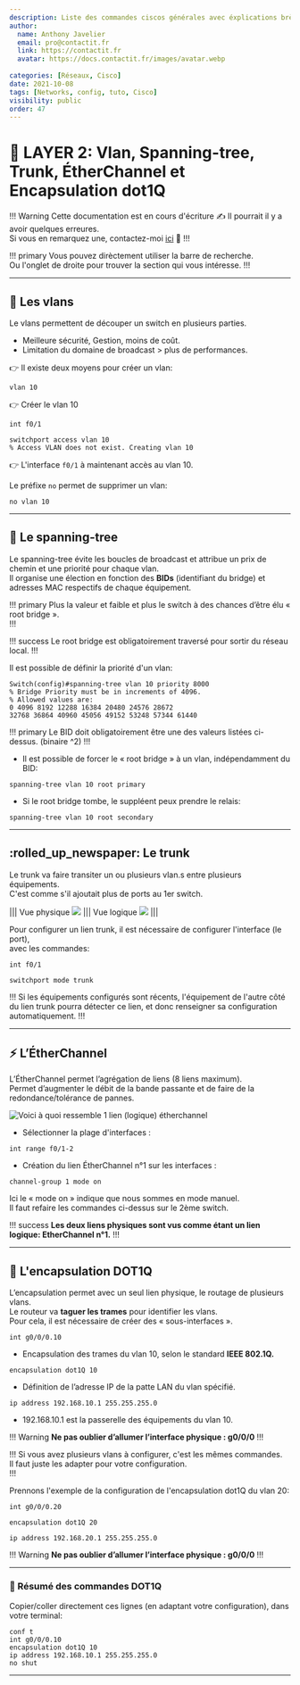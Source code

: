 ```yaml
---
description: Liste des commandes ciscos générales avec éxplications brèves.
author:
  name: Anthony Javelier
  email: pro@contactit.fr
  link: https://contactit.fr
  avatar: https://docs.contactit.fr/images/avatar.webp
  
categories: [Réseaux, Cisco]
date: 2021-10-08
tags: [Networks, config, tuto, Cisco]
visibility: public
order: 47
---
```


# :electric_plug: LAYER 2: Vlan, Spanning-tree, Trunk, ÉtherChannel et Encapsulation dot1Q

!!! Warning Cette documentation est en cours d'écriture :writing_hand:
Il pourrait il y a avoir quelques erreures.  
Si vous en remarquez une, contactez-moi [ici](mailto:pro@contactit.fr) :slightly_smiling_face:
!!!

!!! primary
Vous pouvez dirèctement utiliser la barre de recherche.  
Ou l'onglet de droite pour trouver la section qui vous intéresse.
!!!

---

## :moyai: Les vlans

Le vlans permettent de découper un switch en plusieurs parties.
- Meilleure sécurité, Gestion, moins de coût.
- Limitation du domaine de broadcast > plus de performances.

:point_right: Il existe deux moyens pour créer un vlan:

``` Switch(config)#
vlan 10
```

:point_right: Créer le vlan 10

``` Switch(config)
int f0/1
```
``` Switch(config-if)#
switchport access vlan 10
% Access VLAN does not exist. Creating vlan 10
```

:point_right: L'interface `f0/1` à maintenant accès au vlan 10.

Le préfixe `no` permet de supprimer un vlan:

``` Switch(config)
no vlan 10
```

---

## :abacus: Le spanning-tree

Le spanning-tree évite les boucles de broadcast et attribue un prix de chemin et une priorité pour chaque vlan.  
Il organise une élection en fonction des **BIDs** (identifiant du bridge) et adresses MAC respectifs de chaque équipement.  

!!! primary
Plus la valeur et faible et plus le switch à des chances d’être élu « root bridge ».  
!!!

!!! success
Le root bridge est obligatoirement traversé pour sortir du réseau local.
!!!

Il est possible de définir la priorité d'un vlan:

```
Switch(config)#spanning-tree vlan 10 priority 8000
% Bridge Priority must be in increments of 4096.
% Allowed values are:
0 4096 8192 12288 16384 20480 24576 28672
32768 36864 40960 45056 49152 53248 57344 61440
```

!!! primary
Le BID doit obligatoirement être une des valeurs listées ci-dessus. (binaire ^2)
!!!

- Il est possible de forcer le « root bridge » à un vlan, indépendamment du BID:

``` Switch(config)#
spanning-tree vlan 10 root primary
```

- Si le root bridge tombe, le suppléent peux prendre le relais:

```Switch(config)#
spanning-tree vlan 10 root secondary
```

---

## :rolled_up_newspaper: Le trunk

Le trunk va faire transiter un ou plusieurs vlan.s entre plusieurs équipements.  
C'est comme s'il ajoutait plus de ports au 1er switch.

||| Vue physique
![](/images/vuephysique.png)
||| Vue logique
![](/images/vuelogique.png)
|||

Pour configurer un lien trunk, il est nécessaire de configurer l'interface (le port),  
avec les commandes:

``` Switch(config)#
int f0/1
```

``` Switch(config-if)#
switchport mode trunk
```

!!!
Si les équipements configurés sont récents, l'équipement de l'autre côté du lien trunk pourra détecter ce lien, et donc renseigner sa configuration automatiquement.
!!!

---

## :zap: L’ÉtherChannel

L’ÉtherChannel permet l’agrégation de liens (8 liens maximum).  
Permet d’augmenter le débit de la bande passante et de faire de la redondance/tolérance de pannes.

![Voici à quoi ressemble 1 lien (logique) étherchannel](/images/etherchannel.png)

- Sélectionner la plage d'interfaces :

``` Switch(config)#
int range f0/1-2
```

- Création du lien ÉtherChannel n°1 sur les interfaces :

``` Switch(config-if-range)#
channel-group 1 mode on
```

Ici le « mode on » indique que nous sommes en mode manuel.  
Il faut refaire les commandes ci-dessus sur le 2ème switch.  

!!! success
**Les deux liens physiques sont vus comme étant un lien logique: EtherChannel n°1.**
!!!

---

## :incoming_envelope: L'encapsulation DOT1Q

L’encapsulation permet avec un seul lien physique, le routage de plusieurs vlans.  
Le routeur va **taguer les trames** pour identifier les vlans.   
Pour cela, il est nécessaire de créer des « sous-interfaces ».  

``` Routeur(config)#
int g0/0/0.10
```

- Encapsulation des trames du vlan 10, selon le standard **IEEE 802.1Q.**

``` Routeur(config-subif)#
encapsulation dot1Q 10
```

- Définition de l’adresse IP de la patte LAN du vlan spécifié.

``` Routeur(config-subif)#
ip address 192.168.10.1 255.255.255.0
```

- 192.168.10.1 est la passerelle des équipements du vlan 10.  

!!! Warning
**Ne pas oublier d’allumer l’interface physique : g0/0/0**
!!!

!!!
Si vous avez plusieurs vlans à configurer, c'est les mêmes commandes.  
Il faut juste les adapter pour votre configuration.   
!!!

Prennons l'exemple de la configuration de l'encapsulation dot1Q du vlan 20:

``` Routeur(config)#
int g0/0/0.20
```

``` Routeur(config-subif)#
encapsulation dot1Q 20
```

``` Routeur(config-subif)#
ip address 192.168.20.1 255.255.255.0
```

!!! Warning
**Ne pas oublier d’allumer l’interface physique : g0/0/0**
!!!

---

### :bookmark_tabs: Résumé des commandes DOT1Q

Copier/coller directement ces lignes (en adaptant votre configuration), dans votre terminal:

```
conf t
int g0/0/0.10
encapsulation dot1Q 10
ip address 192.168.10.1 255.255.255.0
no shut
```

----
















